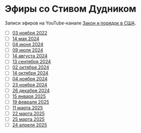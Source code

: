# Эфиры со Стивом Дудником

Записи эфиров на YouTube-канале [Закон и порядок в США](https://www.youtube.com/@SteveDoudnik).

- [ ] [03 ноября 2022](2022_11_03.md)
- [ ] [14 мая 2024](2024_05_14.md)
- [ ] [04 июня 2024](2024_06_04.md)
- [ ] [09 июля 2024](2024_07_09.md)
- [ ] [14 августа 2024](2024_08_14.md)
- [ ] [13 сентября 2024](2024_09_13.md)
- [ ] [02 октября 2024](2024_10_02.md)
- [ ] [14 октября 2024](2024_10_14.md)
- [ ] [04 ноября 2024](2024_11_04.md)
- [ ] [23 ноября 2024](2024_11_23.md)
- [ ] [26 декабря 2024](2024_12_26.md)
- [ ] [15 января 2025](2025_01_15.md)
- [ ] [19 февраля 2025](2025_02_19.md)
- [ ] [11 марта 2025](2025_03_11.md)
- [ ] [22 марта 2025](2025_03_22.md)
- [ ] [25 марта 2025](2025_03_25.md)
- [ ] [24 апреля 2025](2025_04_24.md)
